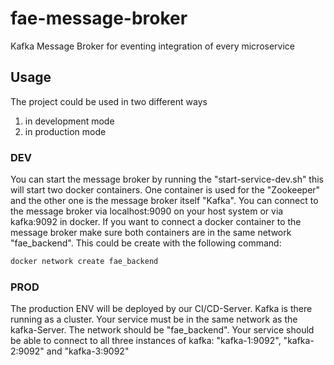 # fae-message-broker
Kafka Message Broker for eventing integration of every microservice


## Usage
The project could be used in two different ways
1. in development mode
2. in production mode

### DEV
You can start the message broker by running the "start-service-dev.sh" this will start two docker containers.
One container is used for the "Zookeeper" and the other one is the message broker itself "Kafka".
You can connect to the message broker via localhost:9090 on your host system or via kafka:9092 in docker. 
If you want to connect a docker container to the message broker make sure both containers are in the same network "fae_backend".
This could be create with the following command:
```bash
docker network create fae_backend
```

### PROD
The production ENV will be deployed by our CI/CD-Server. Kafka is there running as a cluster.
Your service must be in the same network as the kafka-Server. The network should be "fae_backend".
Your service should be able to connect to all three instances of kafka: "kafka-1:9092", "kafka-2:9092" and "kafka-3:9092"